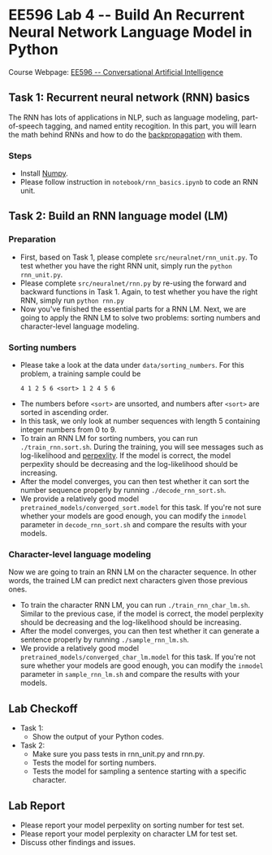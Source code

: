 # EE596 Lab 4 -- Build An Recurrent Neural Network Language Model in Python

Course Webpage: [EE596 -- Conversational Artificial Intelligence](https://hao-fang.github.io/ee596_spr2018/)

## Task 1: Recurrent neural network (RNN) basics
The RNN has lots of applications in NLP, such as language modeling, part-of-speech tagging, and named entity recogition. In this part, you will learn the math behind RNNs and how to do the [backpropagation](https://en.wikipedia.org/wiki/Backpropagation) with them.

### Steps
* Install [Numpy](http://www.numpy.org/).
* Please follow instruction in `notebook/rnn_basics.ipynb` to code an RNN unit.

## Task 2: Build an RNN language model (LM)

### Preparation
* First, based on Task 1, please complete `src/neuralnet/rnn_unit.py`. To test whether you have the right RNN unit, simply run the `python rnn_unit.py`.
* Please complete `src/neuralnet/rnn.py` by re-using the forward and backward functions in Task 1. Again, to test whether you have the right RNN, simply run `python rnn.py`
* Now you've finished the essential parts for a RNN LM. Next, we are going to apply the RNN LM to solve two problems: sorting numbers and character-level language modeling.

### Sorting numbers
* Please take a look at the data under `data/sorting_numbers`. For this problem, a training sample could be
	```
	4 1 2 5 6 <sort> 1 2 4 5 6
	```
* The numbers before `<sort>` are unsorted, and numbers after `<sort>` are sorted in ascending order. 
* In this task, we only look at number sequences with length 5 containing integer numbers from 0 to 9.
* To train an RNN LM for sorting numbers, you can run `./train_rnn.sort.sh`. During the training, you will see messages such as log-likelihood and [perpexlity](https://en.wikipedia.org/wiki/Perplexity). If the model is correct, the model perpexlity should be decreasing and the log-likelihood should be increasing.
* After the model converges, you can then test whether it can sort the number sequence properly by running `./decode_rnn_sort.sh`.
* We provide a relatively good model `pretrained_models/converged_sort.model` for this task. If you're not sure whether your models are good enough, you can modify the `inmodel` parameter in `decode_rnn_sort.sh` and compare the results with your models.

###  Character-level language modeling
Now we are going to train an RNN LM on the character sequence. In other words, the trained LM can predict next characters given those previous ones.

* To train the character RNN LM, you can run `./train_rnn_char_lm.sh`. Similar to the previous case, if the model is correct, the model perplexity should be decreasing and the log-likelihood should be increasing.
* After the model converges, you can then test whether it can generate a sentence properly by running `./sample_rnn_lm.sh`.
* We provide a relatively good model `pretrained_models/converged_char_lm.model` for this task. If you're not sure whether your models are good enough, you can modify the `inmodel` parameter in `sample_rnn_lm.sh` and compare the results with your models.

## Lab Checkoff
* Task 1: 
	* Show the output of your Python codes.
* Task 2: 
	* Make sure you pass tests in rnn_unit.py and rnn.py.
	* Tests the model for sorting numbers.
	* Tests the model for sampling a sentence starting with a specific character.

## Lab Report
* Please report your model perpexlity on sorting number for test set.
* Please report your model perplexity on character LM for test set.
* Discuss other findings and issues.
